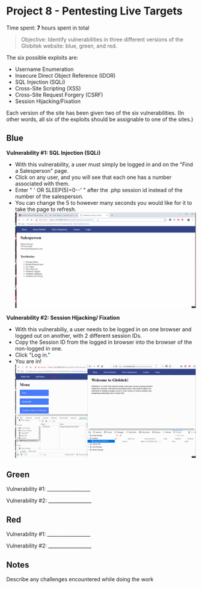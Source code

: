 # Project 8 - Pentesting Live Targets

Time spent: **7** hours spent in total

> Objective: Identify vulnerabilities in three different versions of the Globitek website: blue, green, and red.

The six possible exploits are:
* Username Enumeration
* Insecure Direct Object Reference (IDOR)
* SQL Injection (SQLi)
* Cross-Site Scripting (XSS)
* Cross-Site Request Forgery (CSRF)
* Session Hijacking/Fixation

Each version of the site has been given two of the six vulnerabilities. (In other words, all six of the exploits should be assignable to one of the sites.)

## Blue

**Vulnerability #1: SQL Injection (SQLi)**

- With this vulnerability, a user must simply be logged in and on the "Find a Salesperson" page.
- Click on any user, and you will see that each one has a number associated with them.
- Enter " ' OR SLEEP(5)=0--' " after the .php session id instead of the number of the salesperson. 
- You can change the 5 to however many seconds you would like for it to take the page to refresh.
![](https://github.com/caitthecaptain/Codepath-Week-8/blob/master/sqlinjection.gif)


**Vulnerability #2: Session Hijacking/ Fixation**

- With this vulnerabiliy, a user needs to be logged in on one browser and logged out on another, with 2 different session IDs.
- Copy the Session ID from the logged in browser into the browser of the non-logged in one.
- Click "Log in."
- You are in!
![](https://github.com/caitthecaptain/Codepath-Week-8/blob/master/sessionhijack.gif)


## Green

Vulnerability #1: __________________

Vulnerability #2: __________________


## Red

Vulnerability #1: __________________

Vulnerability #2: __________________


## Notes

Describe any challenges encountered while doing the work
